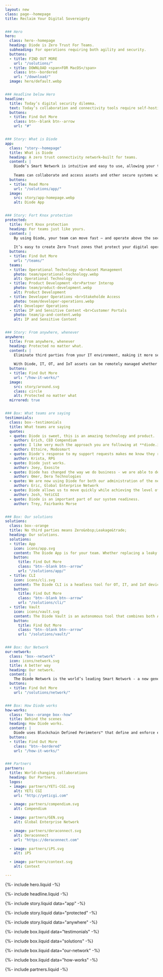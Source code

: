 ```yaml
---
layout: new
class: page--homepage
title: Reclaim Your Digital Sovereignty


### Hero
hero:
  class: hero--homepage
  heading: Diode is Zero Trust For Teams.
  subheading: For operations requiring both agility and security.
  buttons:
  - title: FIND OUT MORE
    url: "/solutions/"
  - title: DOWNLOAD <span>FOR MacOS</span>
    class: btn--bordered
    url: "/download/"
  image: hero/default.webp


### Headline below Hero
headline:
  title: Today’s digital security dilemma.
  text: Today’s collaboration and connectivity tools require self-hosting or third-party involvement - burdening teams with cost, complexity and security compromises. <br>Diode has a better way.
  buttons:
  - title: Find Out More
    class: btn--blank btn--arrow
    url: "#"


### Story: What is Diode
app:
  class: "story--homepage"
  title: What is Diode
  heading: A zero trust connectivity network–built for teams.
  content: |
    Diode’s Smart Network is intuitive and easy to use, allowing your teams access to each other and their assets – quickly and securely – no matter where they are in the world.
    
    Teams can collaborate and access assets and other secure systems without the fear of loss of valuable IP or data.
  buttons:
  - title: Read More
    url: "/solutions/app/"
  image:
    src: story/app-homepage.webp
    alt: Diode App


### Story: Fort Knox protection
protected:
  title: Fort Knox protection
  heading: For teams just like yours.
  content: |
    By using Diode, your team can move fast – and operate above the security level that your organization requires.    
    
    It’s easy to create Zero Trust zones that protect your digital operations and allow your partners to securely interoperate.  Get up and running quickly without burdening your IT team.
  buttons:
  - title: Find Out More
    url: "/teams/"
  teams:
  - title: Operational Technology <br>Asset Management
    photo: team/operational-technology.webp
    alt: Operational Technology
  - title: Product Development <br>Partner Interop
    photo: team/product-development.webp
    alt: Product Development
  - title: Developer Operations <br>Stakeholde Access
    photo: team/developer-operations.webp
    alt: Developer Operations
  - title: IP and Sensitive Content <br>Customer Portals
    photo: team/ip-and-content.webp
    alt: IP and Sensitive Content


### Story: From anywhere, whenever
anywhere:
  title: From anywhere, whenever
  heading: Protected no matter what.
  content: |
    Eliminate third parties from your IT environment, making it more secure than any managed SSE or Cloud VPN solution.
  
    With Diode, IT, OT, and IoT assets can be remotely managed whether they are on-site, in the cloud, or set up in a hybrid environment – all without leaking data, identifiable information, or behaviors.
  buttons:
  - title: Find Out More
    url: "/how-it-works/"
  image:
    src: story/around.svg
    class: circle
    alt: Protected no matter what
  mirrored: true


### Box: What teams are saying
testimonials:
  class: box--testimonials
  title: What teams are saying
  quotes:
  - quote: Diode is sweet, this is an amazing technology and product.
    author: Erich, CEO Compendium
  - quote: I like very much the approach you are following at **diode.io** and am migrating to diode to have full remote control via ssh.
    author: Ettoire, Modosmart
  - quote: Diode's response to my support requests makes me know they really care about all of their customers.
    author: Krista, RPG
  - quote: Diode just works.
    author: Joey, Exosite
  - quote: Diode has changed the way we do business - we are able to deploy MES components and environments fully GDPR compliant and have created a Diode-based product line.
    author: Omer, Dera Technologies
  - quote: We are now using Diode for both our administration of the network and for our financial interactions with portfolio companies.  This tool has changed how we do business.
    author: Eric, Global Enterprise Network
  - quote: Diode allows us to move quickly while achieving the level of information protection for the communities and industries we serve.
    author: Josh, YetiCGI
  - quote: Diode is an important part of our system readiness.
    author: Trey, Fairbanks Morse


### Box: Our solutions
solutions:
  class: box--orange
  title: No third parties means Zero&nbsp;Leakage&trade;
  heading: Our solutions.
  solutions:
  - title: App
    icon: icons/app.svg
    content: The Diode App is for your team. Whether replacing a leaky chat app, sharing files E2EE, securing a server dashboard, or deploying advanced OT assets, our app unlocks the power of Diode for people.
    button:
      title: Find Out More
      class: "btn--blank btn--arrow"
      url: "/solutions/app/"
  - title: CLI
    icon: icons/cli.svg
    content: The Diode CLI is a headless tool for OT, IT, and IoT devices. It can be used stand-alone to secure autonomous systems, and/or in concert with team members using the Diode App.
    button:
      title: Find Out More
      class: "btn--blank btn--arrow"
      url: "/solutions/cli/"
  - title: Vault
    icon: icons/vault.svg
    content: The Diode Vault is an autonomous tool that combines both App and CLI features in a small box or cloud appliance. 24-7 availability, backup, and geo-access for your team and assets.
    button:
      title: Find Out More
      class: "btn--blank btn--arrow"
      url: "/solutions/vault/"


### Box: Our Network
our-network:
  class: "box--network"
  icon: icons/network.svg
  title: A better way
  heading: Our network.
  content: |
    The Diode Network is the world’s leading Smart Network - a new generation of zero trust software defined networks based on hardened blockchain technology. Think ad hoc E2EE perimeters.
  buttons:
  - title: Find Out More
    url: "/solutions/network/"


### Box: How Diode works
how-works:
  class: "box--orange box--how"
  title: Behind the scenes
  heading: How Diode works.
  content: |
    Diode uses Blockchain Defined Perimeters™ that define and enforce end-to-end encrypted application zones without managed servers.
  buttons:
  - title: Find Out More
    class: "btn--bordered"
    url: "/how-it-works/"


### Partners
partners:
  title: World-changing collaborations
  heading: Our Partners.
  logos:
  - image: partners/YETi-CGI.svg
    alt: YETi CGI
    url: "http://yeticgi.com"

  - image: partners/compendium.svg
    alt: Compendium

  - image: partners/GEN.svg
    alt: Global Enterprise Network

  - image: partners/deraconnect.svg
    alt: Deraconnect
    url: "https://deraconnect.com"

  - image: partners/iPS.svg
    alt: iPS

  - image: partners/context.svg
    alt: Context

---
```


{%- include hero.liquid -%}

{%- include headline.liquid -%}

{%- include story.liquid data="app" -%}

{%- include story.liquid data="protected" -%}

{%- include story.liquid data="anywhere" -%}

{%- include box.liquid data="testimonials" -%}

{%- include box.liquid data="solutions" -%}

{%- include box.liquid data="our-network" -%}

{%- include box.liquid data="how-works" -%}

{%- include partners.liquid -%}